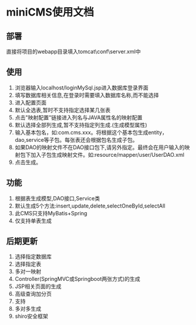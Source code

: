 # miniCMS使用文档 #

## 部署 ##
直接将项目的webapp目录填入tomcat\conf\server.xml中

## 使用 ##


1. 浏览器输入localhost/loginMySql.jsp进入数据库登录界面
2. 填写数据库相关信息,在登录时需要填入数据库名称,而不能选择
3. 进入配置页面
4. 默认全选表,暂时不支持指定选择某几张表
5. 点击"映射配置"链接进入列名与JAVA属性名的映射配置
6. 默认选择全部列生成,暂不支持指定列生成.(生成模型属性)
7. 输入基本包名，如:com.cms.xxx。将根据这个基本包生成entity，dao,service等子包。每张表还会根据包名生成子包。
8. 如果DAO的映射文件不在DAO接口包下,请另外指定。最终会在用户输入的映射包下加入子包生成映射文件。如:resource/mapper/user/UserDAO.xml
9. 点击生成。

## 功能 ##
1. 根据表生成模型,DAO接口,Service类
2. 默认生成5个方法:insert,update,delete,selectOneById,selectAll
3. 此CMS只支持MyBatis+Spring
4. 仅支持单表生成

## 后期更新 ##
1. 选择指定数据库
2. 选择指定表
3. 多对一映射
4. Controller(SpringMVC或Springboot两张方式)的生成
5. JSP相关页面的生成
6. 高级查询加分页
7. 支持
8. 多对多生成
9. shiro安全框架

